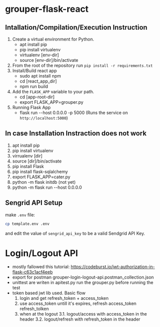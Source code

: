# grouper-flask-react 

## Intallation/Compilation/Execution Instruction 

1. Create a virtual environment for Python.
   - apt install pip
   - pip install virtualenv
   - virtualenv [env-dir]
   - source [env-dir]/bin/activate
2. From the root of the repository run `pip install -r requirements.txt`
3. Install/Build react app 
   - sudo apt install npm 
   - cd [react_app_dir] 
   - npm run build 
4. Add the `FLASK_APP` variable to your path. 
   - cd [app-root-dir]
   - export FLASK_APP=grouper.py
5. Running Flask App
   - flask run --host 0.0.0.0 -p 5000 (Runs the service on `http://localhost:5000`)


## In case Installation Instraction does not work
1.  apt install pip
2.  pip install virtualenv
3.  virrualenv [dir]
4.  source [dir]/bin/activate
5.  pip install Flask
6.  pip install flask-sqlalchemy
7.  export FLASK_APP=cater.py
8.  python -m flask initdb (not yet)
9.  python -m flask run --host 0.0.0.0

## Sengrid API Setup

make `.env` file:

```bash
cp template.env .env
```

and edit the value of `sengrid_api_key` to be a valid Sendgrid API Key.


# Login/Logout API
* mostly fallowed this tutorial: https://codeburst.io/jwt-authorization-in-flask-c63c1acf4eeb
* export for postman grouper-login-logout-api.postman_collection.json
* unittest are writen in apitest.py run the grouper.py before running the test
* token based jwt lib used. Basic flow
	1. login and get refresh_token + access_token  
	2. use access_token untill it's expires, refresh access_token refresh_tolken 
	3. when at the logout 
		3.1. logout/access with access_token in the header
		3.2. logout/refresh with refresh_token in the header  
